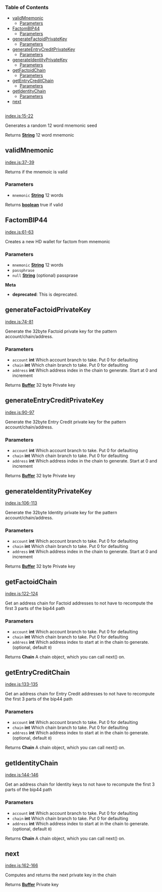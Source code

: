 <!-- Generated by documentation.js. Update this documentation by updating the source code. -->

### Table of Contents

-   [validMnemonic][1]
    -   [Parameters][2]
-   [FactomBIP44][3]
    -   [Parameters][4]
-   [generateFactoidPrivateKey][5]
    -   [Parameters][6]
-   [generateEntryCreditPrivateKey][7]
    -   [Parameters][8]
-   [generateIdentityPrivateKey][9]
    -   [Parameters][10]
-   [getFactoidChain][11]
    -   [Parameters][12]
-   [getEntryCreditChain][13]
    -   [Parameters][14]
-   [getIdentityChain][15]
    -   [Parameters][16]
-   [next][17]

## 

[index.js:15-22][18]

Generates a random 12 word mnemonic seed

Returns **[String][19]** 12 word mnemonic

## validMnemonic

[index.js:37-39][20]

Returns if the mnemoic is valid

### Parameters

-   `mnemonic` **[String][19]** 12 words

Returns **[boolean][21]** true if valid

## FactomBIP44

[index.js:61-63][22]

Creates a new HD wallet for factom from mnemonic

### Parameters

-   `mnemonic` **[String][19]** 12 words
-   `passphrase`  
-   `null` **[String][19]** (optional) passprase

**Meta**

-   **deprecated**: This is deprecated.


## generateFactoidPrivateKey

[index.js:74-81][23]

Generate the 32byte Factoid private key for the pattern account/chain/address.

### Parameters

-   `account` **int** Which account branch to take. Put 0 for defaulting
-   `chain` **int** Which chain branch to take. Put 0 for defaulting
-   `address` **int** Which address index in the chain to generate. Start at 0 and increment

Returns **[Buffer][24]** 32 byte Private key

## generateEntryCreditPrivateKey

[index.js:90-97][25]

Generate the 32byte Entry Credit private key for the pattern account/chain/address.

### Parameters

-   `account` **int** Which account branch to take. Put 0 for defaulting
-   `chain` **int** Which chain branch to take. Put 0 for defaulting
-   `address` **int** Which address index in the chain to generate. Start at 0 and increment

Returns **[Buffer][24]** 32 byte Private key

## generateIdentityPrivateKey

[index.js:106-113][26]

Generate the 32byte Identity private key for the pattern account/chain/address.

### Parameters

-   `account` **int** Which account branch to take. Put 0 for defaulting
-   `chain` **int** Which chain branch to take. Put 0 for defaulting
-   `address` **int** Which address index in the chain to generate. Start at 0 and increment

Returns **[Buffer][24]** 32 byte Private key

## getFactoidChain

[index.js:122-124][27]

Get an address chain for Factoid addresses to not have to recompute the first 3 parts of the bip44 path

### Parameters

-   `account` **int** Which account branch to take. Put 0 for defaulting
-   `chain` **int** Which chain branch to take. Put 0 for defaulting
-   `address` **int** Which address index to start at in the chain to generate. (optional, default `0`)

Returns **Chain** A chain object, which you can call next() on.

## getEntryCreditChain

[index.js:133-135][28]

Get an address chain for Entry Credit addresses to not have to recompute the first 3 parts of the bip44 path

### Parameters

-   `account` **int** Which account branch to take. Put 0 for defaulting
-   `chain` **int** Which chain branch to take. Put 0 for defaulting
-   `address` **int** Which address index to start at in the chain to generate. (optional, default `0`)

Returns **Chain** A chain object, which you can call next() on.

## getIdentityChain

[index.js:144-146][29]

Get an address chain for Identity keys to not have to recompute the first 3 parts of the bip44 path

### Parameters

-   `account` **int** Which account branch to take. Put 0 for defaulting
-   `chain` **int** Which chain branch to take. Put 0 for defaulting
-   `address` **int** Which address index to start at in the chain to generate. (optional, default `0`)

Returns **Chain** A chain object, which you can call next() on.

## next

[index.js:162-166][30]

Computes and returns the next private key in the chain

Returns **[Buffer][24]** Private key

[1]: #validmnemonic

[2]: #parameters

[3]: #factombip44

[4]: #parameters-1

[5]: #generatefactoidprivatekey

[6]: #parameters-2

[7]: #generateentrycreditprivatekey

[8]: #parameters-3

[9]: #generateidentityprivatekey

[10]: #parameters-4

[11]: #getfactoidchain

[12]: #parameters-5

[13]: #getentrycreditchain

[14]: #parameters-6

[15]: #getidentitychain

[16]: #parameters-7

[17]: #next

[18]: https://git@github.com/:MyFactomWallet/factombip44/blob/b37a910ce8e1f8b3f868d250091eec0973035816/index.js#L15-L22 "Source code on GitHub"

[19]: https://developer.mozilla.org/docs/Web/JavaScript/Reference/Global_Objects/String

[20]: https://git@github.com/:MyFactomWallet/factombip44/blob/b37a910ce8e1f8b3f868d250091eec0973035816/index.js#L37-L39 "Source code on GitHub"

[21]: https://developer.mozilla.org/docs/Web/JavaScript/Reference/Global_Objects/Boolean

[22]: https://git@github.com/:MyFactomWallet/factombip44/blob/b37a910ce8e1f8b3f868d250091eec0973035816/index.js#L61-L63 "Source code on GitHub"

[23]: https://git@github.com/:MyFactomWallet/factombip44/blob/b37a910ce8e1f8b3f868d250091eec0973035816/index.js#L74-L81 "Source code on GitHub"

[24]: https://nodejs.org/api/buffer.html

[25]: https://git@github.com/:MyFactomWallet/factombip44/blob/b37a910ce8e1f8b3f868d250091eec0973035816/index.js#L90-L97 "Source code on GitHub"

[26]: https://git@github.com/:MyFactomWallet/factombip44/blob/b37a910ce8e1f8b3f868d250091eec0973035816/index.js#L106-L113 "Source code on GitHub"

[27]: https://git@github.com/:MyFactomWallet/factombip44/blob/b37a910ce8e1f8b3f868d250091eec0973035816/index.js#L122-L124 "Source code on GitHub"

[28]: https://git@github.com/:MyFactomWallet/factombip44/blob/b37a910ce8e1f8b3f868d250091eec0973035816/index.js#L133-L135 "Source code on GitHub"

[29]: https://git@github.com/:MyFactomWallet/factombip44/blob/b37a910ce8e1f8b3f868d250091eec0973035816/index.js#L144-L146 "Source code on GitHub"

[30]: https://git@github.com/:MyFactomWallet/factombip44/blob/b37a910ce8e1f8b3f868d250091eec0973035816/index.js#L162-L166 "Source code on GitHub"
